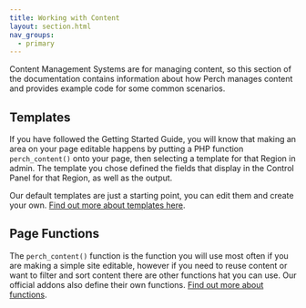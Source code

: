 ```yaml
---
title: Working with Content
layout: section.html
nav_groups:
  - primary
---
```


Content Management Systems are for managing content, so this section of the documentation contains information about how Perch manages content and provides example code for some common scenarios.

## Templates

If you have followed the Getting Started Guide, you will know that making an area on your page editable happens by putting a PHP function `perch_content()` onto your page, then selecting a template for that Region in admin. The template you chose defined the fields that display in the Control Panel for that Region, as well as the output.

Our default templates are just a starting point, you can edit them and create your own. [Find out more about templates here](/perch/content/templates).

## Page Functions

The `perch_content()` function is the function you will use most often if you are making a simple site editable, however if you need to reuse content or want to filter and sort content there are other functions hat you can use. Our official addons also define their own functions. [Find out more about functions](/perch/content/functions).
